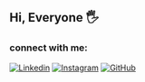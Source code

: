 ## Hi, Everyone 🖐️
### connect with me:
[![Linkedin](https://img.shields.io/badge/LinkedIn-0077B5?style=for-the-badge&logo=linkedin&logoColor=white)](https://www.linkedin.com/in/mohammad-bulghotul-khowash-78773a2a7?utm_source=share&utm_campaign=share_via&utm_content=profile&utm_medium=android_app)
[![Instagram](https://img.shields.io/badge/Instagram-E4405F?style=for-the-badge&logo=instagram&logoColor=white)](https://www.instagram.com/mohammad_bulghotul?igsh=MXB4djU3YXRhejNheA==)
[![GitHub](https://img.shields.io/badge/github-%23121011.svg?style=for-the-badge&logo=github&logoColor=white)](https://github.com/MohammadBulghotulKhowash)
